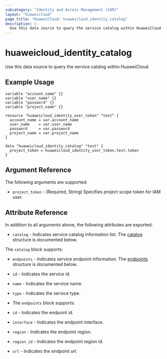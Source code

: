 ```yaml
---
subcategory: "Identity and Access Management (IAM)"
layout: "huaweicloud"
page_title: "HuaweiCloud: huaweicloud_identity_catalog"
description: |-
  Use this data source to query the service catalog within HuaweiCloud.
---
```


# huaweicloud_identity_catalog

Use this data source to query the service catalog within HuaweiCloud.

## Example Usage

```hcl
variable "account_name" {}
variable "user_name" {}
variable "password" {}
variable "project_name" {}

resource "huaweicloud_identity_user_token" "test" {
  account_name = var.account_name
  user_name    = var.user_name
  password     = var.password
  project_name = var.project_name
}

data "huaweicloud_identity_catalog" "test" {
  project_token = huaweicloud_identity_user_token.test.token
}
```

## Argument Reference

The following arguments are supported:

* `project_token` - (Required, String) Specifies project scope token for IAM user.

## Attribute Reference

In addition to all arguments above, the following attributes are exported:

* `catalog` - Indicates service catalog information list.
  The [catalog](#IdentityCatalog_Catalog) structure is documented below.

<a name="IdentityCatalog_Catalog"></a>
The `catalog` block supports:

* `endpoints` - Indicates service endpoint information.
  The [endpoints](#IdentityCatalog_Enpoints) structure is documented below.

* `id` - Indicates the service id.

* `name` - Indicates the service name.

* `type` - Indicates the service type.

* <a name="IdentityCatalog_Enpoints"></a>
The `endpoints` block supports:

* `id` - Indicates the endpoint id.

* `interface` - Indicates the endpoint interface.

* `region` - Indicates the endpoint region.

* `region_id` - Indicates the endpoint region id.

* `url` - Indicates the endpoint url.
